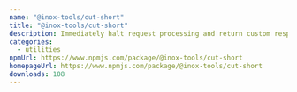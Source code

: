 ```yaml
---
name: "@inox-tools/cut-short"
title: "@inox-tools/cut-short"
description: Immediately halt request processing and return custom responses effortlessly.
categories:
  - utilities
npmUrl: https://www.npmjs.com/package/@inox-tools/cut-short
homepageUrl: https://www.npmjs.com/package/@inox-tools/cut-short
downloads: 108
---
```

